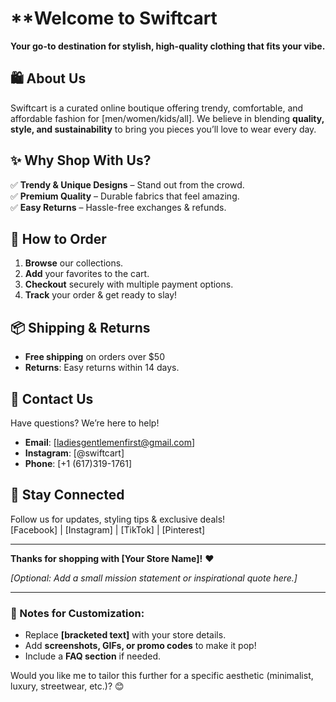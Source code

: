 # **Welcome to Swiftcart

**Your go-to destination for stylish, high-quality clothing that fits your vibe.**  

## **🛍️ About Us**  
Swiftcart is a curated online boutique offering trendy, comfortable, and affordable fashion for [men/women/kids/all]. We believe in blending **quality, style, and sustainability** to bring you pieces you’ll love to wear every day.  

## **✨ Why Shop With Us?**  
✅ **Trendy & Unique Designs** – Stand out from the crowd.  
✅ **Premium Quality** – Durable fabrics that feel amazing.    
✅ **Easy Returns** – Hassle-free exchanges & refunds.  

## **🚀 How to Order**  
1. **Browse** our collections.  
2. **Add** your favorites to the cart.  
3. **Checkout** securely with multiple payment options.  
4. **Track** your order & get ready to slay!  

## **📦 Shipping & Returns**  
- **Free shipping** on orders over $50 
- **Returns**: Easy returns within 14 days.  

## **💌 Contact Us**  
Have questions? We’re here to help!  
- **Email**: [ladiesgentlemenfirst@gmail.com]  
- **Instagram**: [@swiftcart]  
- **Phone**: [+1 (617)319-1761]  

## **🔗 Stay Connected**  
Follow us for updates, styling tips & exclusive deals!  
[Facebook] | [Instagram] | [TikTok] | [Pinterest]  

---
**Thanks for shopping with [Your Store Name]!** ❤️  

*[Optional: Add a small mission statement or inspirational quote here.]*  

---
### **📝 Notes for Customization:**  
- Replace **[bracketed text]** with your store details.  
- Add **screenshots, GIFs, or promo codes** to make it pop!  
- Include a **FAQ section** if needed.  

Would you like me to tailor this further for a specific aesthetic (minimalist, luxury, streetwear, etc.)? 😊
